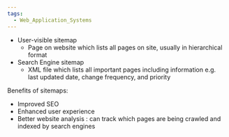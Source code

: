 ```yaml
---
tags:
  - Web_Application_Systems
---
```

- User-visible sitemap
	- Page on website which lists all pages on site, usually in hierarchical format
- Search Engine sitemap
	- XML file which lists all important pages including information e.g. last updated date, change frequency, and priority


Benefits of sitemaps:
- Improved SEO
- Enhanced user experience
- Better website analysis : can track which pages are being crawled and indexed by search engines